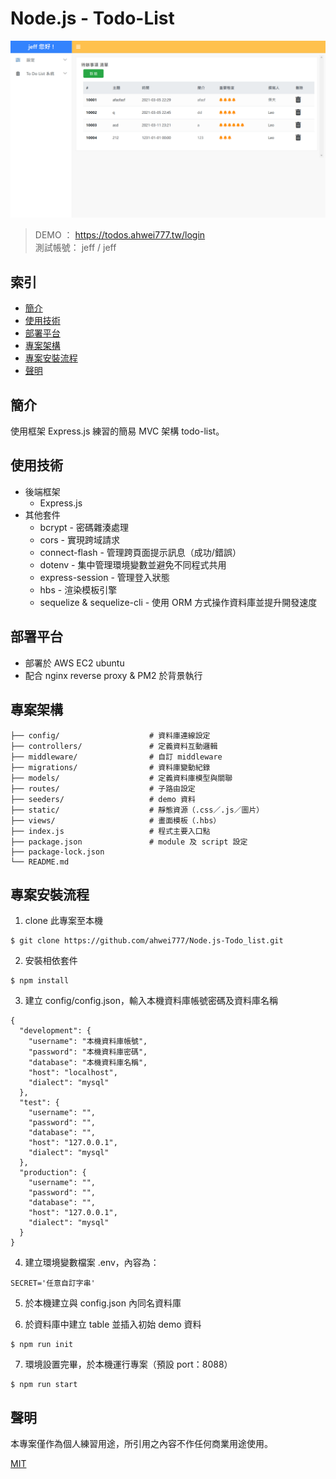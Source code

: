# Node.js - Todo-List

![](https://github.com/ahwei777/for-GaGiO-README/blob/main/toods/todos.png?raw=true)
> DEMO ： https://todos.ahwei777.tw/login  
測試帳號： jeff / jeff

## 索引
- [簡介](#簡介)
- [使用技術](#使用技術)
- [部署平台](#部署平台)
- [專案架構](#專案架構)
- [專案安裝流程](#專案安裝流程)
- [聲明](#聲明)

## 簡介
使用框架 Express.js 練習的簡易 MVC 架構 todo-list。

## 使用技術
- 後端框架
    - Express.js
- 其他套件
    - bcrypt - 密碼雜湊處理
    - cors - 實現跨域請求
    - connect-flash - 管理跨頁面提示訊息（成功/錯誤）
    - dotenv - 集中管理環境變數並避免不同程式共用
    - express-session - 管理登入狀態
    - hbs - 渲染模板引擎
    - sequelize & sequelize-cli - 使用 ORM 方式操作資料庫並提升開發速度

## 部署平台

- 部署於 AWS EC2 ubuntu
- 配合 nginx reverse proxy & PM2 於背景執行

## 專案架構

```
├── config/                    # 資料庫連線設定
├── controllers/               # 定義資料互動邏輯
├── middleware/                # 自訂 middleware
├── migrations/                # 資料庫變動紀錄
├── models/                    # 定義資料庫模型與關聯
├── routes/                    # 子路由設定
├── seeders/                   # demo 資料
├── static/                    # 靜態資源（.css／.js／圖片）
├── views/                     # 畫面模板（.hbs）
├── index.js                   # 程式主要入口點
├── package.json               # module 及 script 設定
├── package-lock.json
└── README.md
```

## 專案安裝流程

1. clone 此專案至本機
``` 
$ git clone https://github.com/ahwei777/Node.js-Todo_list.git
```

2. 安裝相依套件
```
$ npm install
```

3. 建立 config/config.json，輸入本機資料庫帳號密碼及資料庫名稱
```
{
  "development": {
    "username": "本機資料庫帳號",
    "password": "本機資料庫密碼",
    "database": "本機資料庫名稱",
    "host": "localhost",
    "dialect": "mysql"
  },
  "test": {
    "username": "",
    "password": "",
    "database": "",
    "host": "127.0.0.1",
    "dialect": "mysql"
  },
  "production": {
    "username": "",
    "password": "",
    "database": "",
    "host": "127.0.0.1",
    "dialect": "mysql"
  }
}
```

4. 建立環境變數檔案 .env，內容為：
```
SECRET='任意自訂字串'
```

5. 於本機建立與 config.json 內同名資料庫

6. 於資料庫中建立 table 並插入初始 demo 資料
```
$ npm run init
```

7. 環境設置完畢，於本機運行專案（預設 port：8088）
```
$ npm run start
```

## 聲明
本專案僅作為個人練習用途，所引用之內容不作任何商業用途使用。

[MIT](https://choosealicense.com/licenses/mit/)

